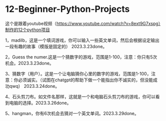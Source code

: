 # 12-Beginner-Python-Projects
这个是跟着youtube视频（https://www.youtube.com/watch?v=8ext9G7xspg）制作的12个python项目

1，madilb，这是一个填词游戏，你可以输入一些英文单词，然后会根据设定输出一段有趣的故事（模版是固定的） 2023.3.23done。

2，Guess the numer.这是一个猜数字的游戏，范围是1-100，注意：你只有5次机会。2023.3.23done。

3、猜数字（用户）。这是一个让电脑猜你心里的数字的游戏，范围是1-100，注意：你必须诚实。（试图在chatgpt的帮助下做一个能指出你不诚实的，但没能成功qwq） 2023.3.24done。

4、石头剪刀布。如文件名那样，这就是一个和电脑石头剪刀布的游戏，你可以看到电脑的选择。2023.3.26done。

5、hangman，你有6次机会去猜对一个英文单词。2023.3.29done。
